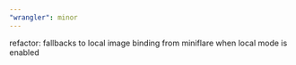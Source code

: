 ```yaml
---
"wrangler": minor
---
```


refactor: fallbacks to local image binding from miniflare when local mode is enabled
